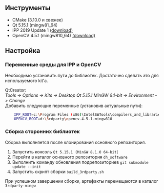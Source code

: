 ## Инструменты

* CMake (3.10.0 и свежее)
* Qt 5.15.1 (mingw81_64)
* IPP 2019 Update 1 [(download)](https://yadi.sk/d/xUVWGAoz6W5ZBw)
* OpenCV 4.5.1 (mingw810_64) [(download)](https://yadi.sk/d/ktwLS7un6dZ1Uw)

## Настройка

### Переменные среды для IPP и OpenCV

Необходимо установить пути до библиотек. Достаточно сделать это для используемого kit'а. 

QtCreator:  
*Tools -> Options -> Kits -> Desktop Qt 5.15.1 MinGW 64-bit -> Environment -> Change*  
Добавить следующие переменные (установив актуальные пути):

```bash
    IPP_ROOT=c:\Program Files (x86)\IntelSWTools\compilers_and_libraries\windows\ipp
    OPENCV_ROOT=d:\3rdparty\opencv-4.5.1-mingw810
```

### Сборка сторонних библиотек

Сборка выполняется после клонирования основного репозитория.

1. Запустить консоль `Qt 5.15.1 (MinGW 8.1.0 64-bit)`
2. Перейти в каталог основного репозитория `dh_software`
3. Выполнить команду обновления подрепозиториев `git submodule update --init`
4. Запустить скрипт сборки `build_3rdparty.sh`

При успешном завершении сборки, артефакты перемещаются в каталог `3rdparty-mingw`

